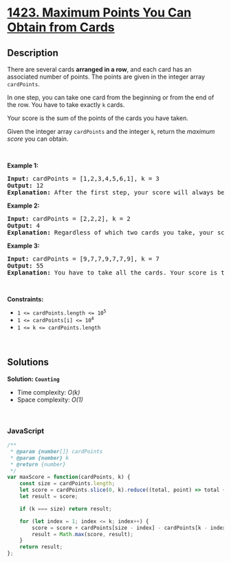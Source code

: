 # [1423. Maximum Points You Can Obtain from Cards](https://leetcode.com/problems/maximum-points-you-can-obtain-from-cards)

## Description

<div class="_1l1MA" data-track-load="description_content"><p>There are several cards <strong>arranged in a row</strong>, and each card has an associated number of points. The points are given in the integer array <code>cardPoints</code>.</p>

<p>In one step, you can take one card from the beginning or from the end of the row. You have to take exactly <code>k</code> cards.</p>

<p>Your score is the sum of the points of the cards you have taken.</p>

<p>Given the integer array <code>cardPoints</code> and the integer <code>k</code>, return the <em>maximum score</em> you can obtain.</p>

<p>&nbsp;</p>
<p><strong class="example">Example 1:</strong></p>

<pre><strong>Input:</strong> cardPoints = [1,2,3,4,5,6,1], k = 3
<strong>Output:</strong> 12
<strong>Explanation:</strong> After the first step, your score will always be 1. However, choosing the rightmost card first will maximize your total score. The optimal strategy is to take the three cards on the right, giving a final score of 1 + 6 + 5 = 12.
</pre>

<p><strong class="example">Example 2:</strong></p>

<pre><strong>Input:</strong> cardPoints = [2,2,2], k = 2
<strong>Output:</strong> 4
<strong>Explanation:</strong> Regardless of which two cards you take, your score will always be 4.
</pre>

<p><strong class="example">Example 3:</strong></p>

<pre><strong>Input:</strong> cardPoints = [9,7,7,9,7,7,9], k = 7
<strong>Output:</strong> 55
<strong>Explanation:</strong> You have to take all the cards. Your score is the sum of points of all cards.
</pre>

<p>&nbsp;</p>
<p><strong>Constraints:</strong></p>

<ul>
	<li><code>1 &lt;= cardPoints.length &lt;= 10<sup>5</sup></code></li>
	<li><code>1 &lt;= cardPoints[i] &lt;= 10<sup>4</sup></code></li>
	<li><code>1 &lt;= k &lt;= cardPoints.length</code></li>
</ul>
</div>

<p>&nbsp;</p>

## Solutions

**Solution: `Counting`**
- Time complexity: <em>O(k)</em>
- Space complexity: <em>O(1)</em>

<p>&nbsp;</p>

### **JavaScript**

```js
/**
 * @param {number[]} cardPoints
 * @param {number} k
 * @return {number}
 */
var maxScore = function(cardPoints, k) {
    const size = cardPoints.length;
    let score = cardPoints.slice(0, k).reduce((total, point) => total + point);
    let result = score;

    if (k === size) return result;

    for (let index = 1; index <= k; index++) {
        score = score + cardPoints[size - index] - cardPoints[k - index];
        result = Math.max(score, result);
    }
    return result;
};
```

